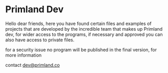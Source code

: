 # Primland Dev
Hello dear friends, here you have found certain files and examples of projects that are developed by the incredible team that makes up Primland dev, for wider access to the programs, if necessary and approved you can also have access to private files.

for a security issue no program will be published in the final version, for more information

contact dev@primland.co
